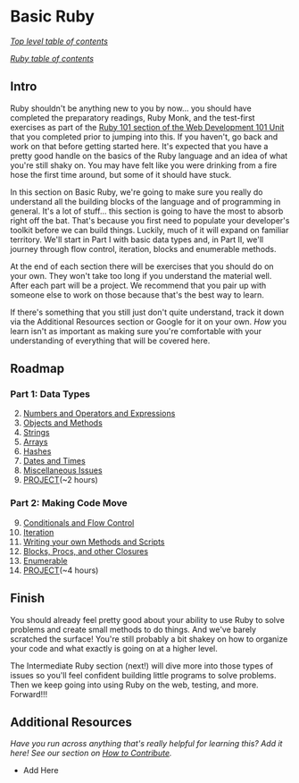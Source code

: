 # Basic Ruby

*[Top level table of contents](/README.md)*

*[Ruby table of contents](/ruby/ruby.md#table-of-contents)*


## Intro

Ruby shouldn't be anything new to you by now... you should have completed the preparatory readings, Ruby Monk, and the test-first exercises as part of the [Ruby 101 section of the Web Development 101 Unit](/web_development_basics/web_development_basics.md#ruby-101) that you completed prior to jumping into this.  If you haven't, go back and work on that before getting started here.  It's expected that you have a pretty good handle on the basics of the Ruby language and an idea of what you're still shaky on.  You may have felt like you were drinking from a fire hose the first time around, but some of it should have stuck.

In this section on Basic Ruby, we're going to make sure you really do understand all the building blocks of the language and of programming in general.  It's a lot of stuff... this section is going to have the most to absorb right off the bat.  That's because you first need to populate your developer's toolkit before we can build things.  Luckily, much of it will expand on familiar territory.  We'll start in Part I with basic data types and, in Part II, we'll journey through flow control, iteration, blocks and enumerable methods.  

At the end of each section there will be exercises that you should do on your own.  They won't take too long if you understand the material well.  After each part will be a project.  We recommend that you pair up with someone else to work on those because that's the best way to learn.

If there's something that you still just don't quite understand, track it down via the Additional Resources section or Google for it on your own.  *How* you learn isn't as important as making sure you're comfortable with your understanding of everything that will be covered here.  

## Roadmap
### Part 1: Data Types
2. [Numbers and Operators and Expressions](numbers_operators_expressions.md)
3. [Objects and Methods](objects_and_methods.md)
4. [Strings](strings.md)
5. [Arrays](arrays.md)
6. [Hashes](hashes.md)
7. [Dates and Times](dates_and_times.md)
8. [Miscellaneous Issues](miscellaneous.md)
9. [PROJECT](basic_ruby_project_1.md)(~2 hours)

### Part 2: Making Code Move
9. [Conditionals and Flow Control](flow_control.md)
10. [Iteration](iteration.md)
11. [Writing your own Methods and Scripts](writing_methods.md)
12. [Blocks, Procs, and other Closures](closures.md)
13. [Enumerable](enumerable.md)
1. [PROJECT](basic_ruby_project_2.md)(~4 hours)

## Finish
You should already feel pretty good about your ability to use Ruby to solve problems and create small methods to do things.  And we've barely scratched the surface!  You're still probably a bit shakey on how to organize your code and what exactly is going on at a higher level.  

The Intermediate Ruby section (next!) will dive more into those types of issues so you'll feel confident building little programs to solve problems.  Then we keep going into using Ruby on the web, testing, and more.  Forward!!!

## Additional Resources
*Have you run across anything that's really helpful for learning this?  Add it here!  See our section on [How to Contribute](/contributing.md).*

* Add Here
